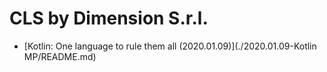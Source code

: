 # CLS by Dimension S.r.l.

* [Kotlin: One language to rule them all \(2020.01.09\)](./2020.01.09-Kotlin MP/README.md)